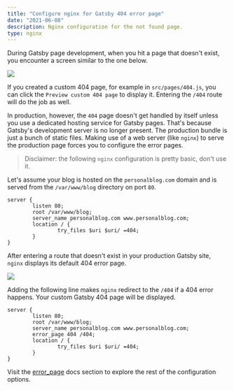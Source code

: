 ```yaml
---
title: "Configure nginx for Gatsby 404 error page"
date: "2021-06-08"
description: Nginx configuration for the not found page.
type: nginx
---
```


During Gatsby page development, when you hit a page that doesn't exist, you encounter a screen similar to the one below.

![](/gatsby-404-nginx-development.png)

If you created a custom 404 page, for example in `src/pages/404.js`, you can click the `Preview custom 404 page` to display it.
Entering the `/404` route will do the job as well.

In production, however, the `404` page doesn't get handled by itself unless you use a dedicated hosting service for Gatsby pages.
That's because Gatsby's development server is no longer present.
The production bundle is just a bunch of static files.
Making use of a web server (like `nginx`) to serve the production page forces you to configure the error pages.

> Disclaimer: the following `nginx` configuration is pretty basic, don't use it.

Let's assume your blog is hosted on the `personalblog.com` domain and is served from the `/var/www/blog` directory on port `80`.

```nginx
server {
        listen 80;
        root /var/www/blog;
        server_name personalblog.com www.personalblog.com;
        location / {
                try_files $uri $uri/ =404;
        }
}
```

After entering a route that doesn't exist in your production Gatsby site, `nginx` displays its default 404 error page.

![](/gatsby-404-nginx-production.png)

Adding the following line makes `nginx` redirect to the `/404` if a 404 error happens.
Your custom Gatsby 404 page will be displayed.

```nginx{5}
server {
        listen 80;
        root /var/www/blog;
        server_name personalblog.com www.personalblog.com;
        error_page 404 /404;
        location / {
                try_files $uri $uri/ =404;
        }
}
```

Visit the [error_page](https://nginx.org/en/docs/http/ngx_http_core_module.html#error_page) docs section to explore the rest of the configuration options.
